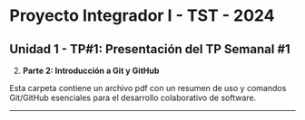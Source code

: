 # Proyecto Integrador I - TST - 2024

## Unidad 1 - TP#1: Presentación del TP Semanal #1


2. **Parte 2: Introducción a Git y GitHub**

Esta carpeta contiene un archivo pdf con un resumen de uso y comandos Git/GitHub esenciales para el desarrollo colaborativo de software.

---